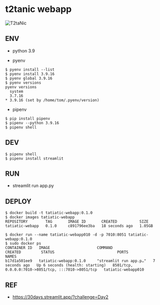 # t2tanic webapp

![T2taNic](https://images.chosun.com/resizer/gE-go0I5-2QsuwlgUUavoU3SfiI=/616x0/smart/cloudfront-ap-northeast-1.images.arcpublishing.com/chosun/TPUMVAPDGDTDD2ST4RDJB56LVU.jpg)

## ENV
- python 3.9

- pyenv
```
$ pyenv install --list
$ pyenv install 3.9.16
$ pyenv global 3.9.16
$ pyenv versions
pyenv versions
  system
  3.7.16
* 3.9.16 (set by /home/tom/.pyenv/version)
```

- pipenv
```
$ pip install pipenv
$ pipenv --python 3.9.16
$ pipenv shell
```

## DEV
```
$ pipenv shell
$ pipenv install streamlit
```

## RUN
- streamlit run app.py

## DEPLOY
```
$ docker build -t tatiatic-webapp:0.1.0
$ docker images tatiatic-webapp
REPOSITORY        TAG       IMAGE ID       CREATED          SIZE
tatiatic-webapp   0.1.0     c891796ee3ba   18 seconds ago   1.05GB

$ docker run --name tatiatic-webapp010 -d -p 7010:8051 tatiatic-webapp:0.1.0
$ sudo docker ps
CONTAINER ID   IMAGE                     COMMAND                  CREATED         STATUS                            PORTS                                                 NAMES
b17d1a501ee9   tatiatic-webapp:0.1.0     "streamlit run app.p…"   7 seconds ago   Up 6 seconds (health: starting)   8501/tcp, 0.0.0.0:7010->8051/tcp, :::7010->8051/tcp   tatiatic-webapp010
```

## REF
- https://30days.streamlit.app/?challenge=Day2
